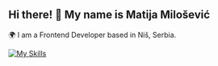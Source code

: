 ## Hi there! 👋 My name is Matija Milošević

🌍 I am a Frontend Developer based in Niš, Serbia.

[![My Skills](https://skillicons.dev/icons?i=js,html,css,wasm)](https://skillicons.dev)

<!--
**matijars/matijars** is a ✨ _special_ ✨ repository because its `README.md` (this file) appears on your GitHub profile.


